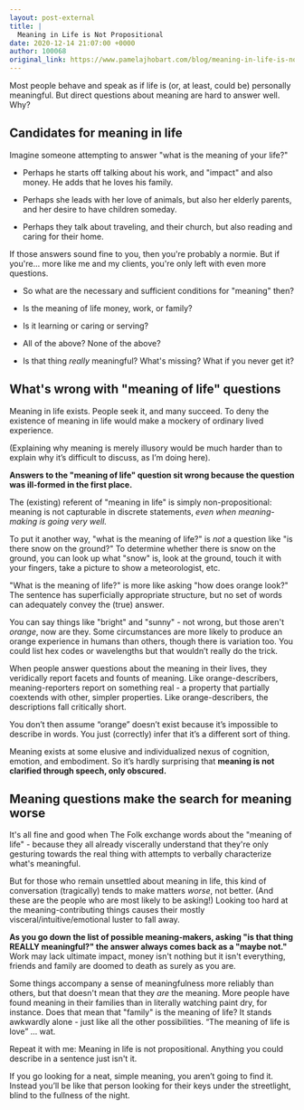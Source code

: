 ```yaml
---
layout: post-external
title: |
  Meaning in Life is Not Propositional
date: 2020-12-14 21:07:00 +0000
author: 100068
original_link: https://www.pamelajhobart.com/blog/meaning-in-life-is-not-propositional
---
```


Most people behave and speak as if life is (or, at least, could be) personally meaningful. But direct questions about meaning are hard to answer well. Why?

## Candidates for meaning in life

Imagine someone attempting to answer "what is the meaning of your life?"

- Perhaps he starts off talking about his work, and "impact" and also money. He adds that he loves his family.

- Perhaps she leads with her love of animals, but also her elderly parents, and her desire to have children someday.

- Perhaps they talk about traveling, and their church, but also reading and caring for their home.

If those answers sound fine to you, then you're probably a normie. But if you're... more like me and my clients, you're only left with even more questions.

- So what are the necessary and sufficient conditions for "meaning" then? 

- Is the meaning of life money, work, or family? 

- Is it learning or caring or serving? 

- All of the above? None of the above? 

- Is that thing _really_ meaningful? What's missing? What if you never get it?

## What's wrong with "meaning of life" questions

Meaning in life exists. People seek it, and many succeed. To deny the existence of meaning in life would make a mockery of ordinary lived experience.

(Explaining why meaning is merely illusory would be much harder than to explain why it’s difficult to discuss, as I’m doing here).

**Answers to the "meaning of life" question sit wrong because the question was ill-formed in the first place.**

The (existing) referent of "meaning in life" is simply non-propositional: meaning is not capturable in discrete statements, _even when meaning-making is going very well._

To put it another way, "what is the meaning of life?" is _not_ a question like "is there snow on the ground?" To determine whether there is snow on the ground, you can look up what "snow" is, look at the ground, touch it with your fingers, take a picture to show a meteorologist, etc.

"What is the meaning of life?" is more like asking "how does orange look?" The sentence has superficially appropriate structure, but no set of words can adequately convey the (true) answer.

You can say things like "bright" and "sunny" - not wrong, but those aren't _orange_, now are they. Some circumstances are more likely to produce an orange experience in humans than others, though there is variation too. You could list hex codes or wavelengths but that wouldn’t really do the trick.

When people answer questions about the meaning in their lives, they veridically report facets and founts of meaning. Like orange-describers, meaning-reporters report on something real - a property that partially coextends with other, simpler properties. Like orange-describers, the descriptions fall critically short.

You don’t then assume “orange” doesn’t exist because it’s impossible to describe in words. You just (correctly) infer that it’s a different sort of thing.

Meaning exists at some elusive and individualized nexus of cognition, emotion, and embodiment. So it’s hardly surprising that **meaning is not clarified through speech, only obscured.**

## Meaning questions make the search for meaning worse

It's all fine and good when The Folk exchange words about the "meaning of life" - because they all already viscerally understand that they're only gesturing towards the real thing with attempts to verbally characterize what's meaningful.

But for those who remain unsettled about meaning in life, this kind of conversation (tragically) tends to make matters _worse_, not better. (And these are the people who are most likely to be asking!) Looking too hard at the meaning-contributing things causes their mostly visceral/intuitive/emotional luster to fall away.

**As you go down the list of possible meaning-makers, asking "is that thing REALLY meaningful?" the answer always comes back as a "maybe not."** Work may lack ultimate impact, money isn't nothing but it isn't everything, friends and family are doomed to death as surely as you are.

Some things accompany a sense of meaningfulness more reliably than others, but that doesn't mean that they _are_ the meaning. More people have found meaning in their families than in literally watching paint dry, for instance. Does that mean that "family" is the meaning of life? It stands awkwardly alone - just like all the other possibilities. “The meaning of life is love” … wat.

Repeat it with me: Meaning in life is not propositional. Anything you could describe in a sentence just isn't it.

If you go looking for a neat, simple meaning, you aren’t going to find it. Instead you’ll be like that person looking for their keys under the streetlight, blind to the fullness of the night.
